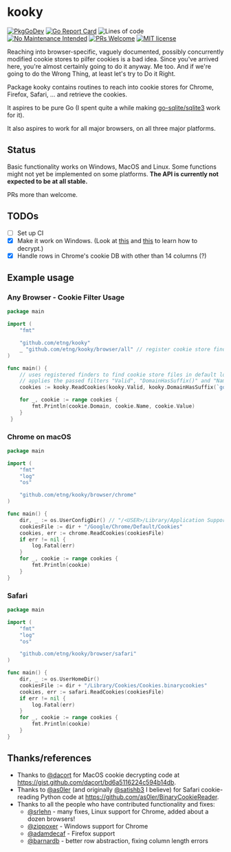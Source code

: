 # kooky

[![PkgGoDev](https://pkg.go.dev/badge/github.com/etng/kooky)](https://pkg.go.dev/github.com/etng/kooky)
[![Go Report Card](https://goreportcard.com/badge/zellyn/kooky)](https://goreportcard.com/report/zellyn/kooky)
![Lines of code](https://img.shields.io/tokei/lines/github/zellyn/kooky)
[![No Maintenance Intended](http://unmaintained.tech/badge.svg)](http://unmaintained.tech/)
[![PRs Welcome](https://img.shields.io/badge/PRs-welcome-brightgreen.svg?style=flat-square)](http://makeapullrequest.com)
[![MIT license](https://img.shields.io/badge/License-MIT-blue.svg)](https://lbesson.mit-license.org/)

Reaching into browser-specific, vaguely documented, possibly
concurrently modified cookie stores to pilfer cookies is a bad idea.
Since you've arrived here, you're almost certainly going to do it
anyway. Me too. And if we're going to do the Wrong Thing, at least
let's try to Do it Right.

Package kooky contains routines to reach into cookie stores for Chrome, Firefox, Safari, ... and retrieve the cookies.

It aspires to be pure Go (I spent quite a while making
[go-sqlite/sqlite3](https://github.com/go-sqlite/sqlite3) work for
it).

It also aspires to work for all major browsers, on all three
major platforms.

## Status

Basic functionality works on Windows, MacOS and Linux.
Some functions might not yet be implemented on some platforms.
**The API is currently not expected to be at all stable.**

PRs more than welcome.

## TODOs

- [ ] Set up CI
- [x] Make it work on Windows. (Look at
      [this](https://play.golang.org/p/fknP9AuLU-) and
      [this](https://github.com/cfstras/chromecsv/blob/master/crypt_windows.go)
      to learn how to decrypt.)
- [x] Handle rows in Chrome's cookie DB with other than 14 columns (?)

## Example usage

### Any Browser - Cookie Filter Usage

```go
package main

import (
	"fmt"

	"github.com/etng/kooky"
	_ "github.com/etng/kooky/browser/all" // register cookie store finders!
)

func main() {
	// uses registered finders to find cookie store files in default locations
	// applies the passed filters "Valid", "DomainHasSuffix()" and "Name()" in order to the cookies
	cookies := kooky.ReadCookies(kooky.Valid, kooky.DomainHasSuffix(`google.com`), kooky.Name(`NID`))

	for _, cookie := range cookies {
		fmt.Println(cookie.Domain, cookie.Name, cookie.Value)
	}
 }
```

### Chrome on macOS

```go
package main

import (
	"fmt"
	"log"
	"os"

	"github.com/etng/kooky/browser/chrome"
)

func main() {
	dir, _ := os.UserConfigDir() // "/<USER>/Library/Application Support/"
	cookiesFile := dir + "/Google/Chrome/Default/Cookies"
	cookies, err := chrome.ReadCookies(cookiesFile)
	if err != nil {
		log.Fatal(err)
	}
	for _, cookie := range cookies {
		fmt.Println(cookie)
	}
}
```

### Safari

```go
package main

import (
	"fmt"
	"log"
	"os"

	"github.com/etng/kooky/browser/safari"
)

func main() {
	dir, _ := os.UserHomeDir()
	cookiesFile := dir + "/Library/Cookies/Cookies.binarycookies"
	cookies, err := safari.ReadCookies(cookiesFile)
	if err != nil {
		log.Fatal(err)
	}
	for _, cookie := range cookies {
		fmt.Println(cookie)
	}
}
```

## Thanks/references
- Thanks to [@dacort](http://github.com/dacort) for MacOS cookie decrypting
  code at https://gist.github.com/dacort/bd6a5116224c594b14db.
- Thanks to [@as0ler](http://github.com/as0ler)
  (and originally [@satishb3](http://github.com/satishb3) I believe) for
  Safari cookie-reading Python code at https://github.com/as0ler/BinaryCookieReader.
- Thanks to all the people who have contributed functionality and fixes:
  - [@srlehn](http://github.com/srlehn) - many fixes, Linux support for Chrome, added about a dozen browsers!
  - [@zippoxer](http://github.com/zippoxer) - Windows support for Chrome
  - [@adamdecaf](http://github.com/adamdecaf) - Firefox support
  - [@barnardb](https://github.com/barnardb) - better row abstraction, fixing column length errors
